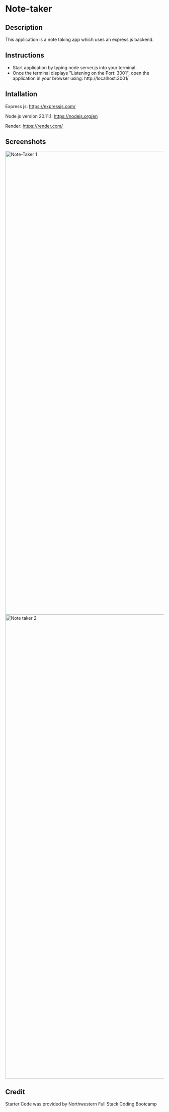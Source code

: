# Note-taker

## Description 
This application is a note taking app which uses an express js backend. 

## Instructions
* Start application by typing node server.js into your terminal. 
* Once the terminal displays "Listening on the Port: 3001", open the application in your browser using: http://localhost:3001/

## Intallation 
Express js: https://expressjs.com/

Node js version 20.11.1: https://nodejs.org/en 

Render: https://render.com/

## Screenshots
<img width="1470" alt="Note-Taker 1" src="https://github.com/snalepa11/Note-taker/assets/131091044/128a38c7-f63b-4952-b784-cc7ac096e09a">

<img width="1470" alt="Note taker 2" src="https://github.com/snalepa11/Note-taker/assets/131091044/c2f6fb9a-4c1b-4946-a231-065fdc5d1c54">


## Credit
Starter Code was provided by Northwestern Full Stack Coding Bootcamp
